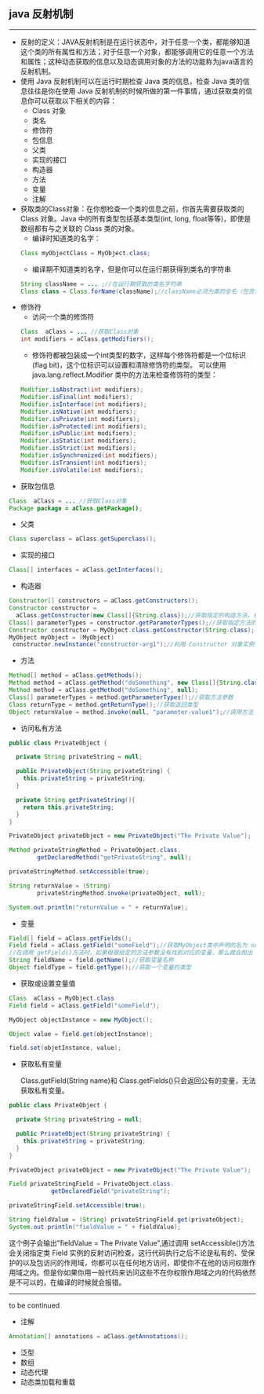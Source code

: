 ## java 反射机制
---

* 反射的定义：JAVA反射机制是在运行状态中，对于任意一个类，都能够知道这个类的所有属性和方法；对于任意一个对象，都能够调用它的任意一个方法和属性；这种动态获取的信息以及动态调用对象的方法的功能称为java语言的反射机制。
* 使用 Java 反射机制可以在运行时期检查 Java 类的信息，检查 Java 类的信息往往是你在使用 Java 反射机制的时候所做的第一件事情，通过获取类的信息你可以获取以下相关的内容：
    * Class 对象
    * 类名
    * 修饰符
    * 包信息
    * 父类
    * 实现的接口
    * 构造器
    * 方法
    * 变量
    * 注解
* 获取类的Class对象：在你想检查一个类的信息之前，你首先需要获取类的 Class 对象。Java 中的所有类型包括基本类型(int, long, float等等)，即使是数组都有与之关联的 Class 类的对象。
    * 编译时知道类的名字：
    ```java
    Class myObjectClass = MyObject.class;
    ```
    * 编译期不知道类的名字，但是你可以在运行期获得到类名的字符串
    ```java
    String className = ... ;//在运行期获取的类名字符串
    Class class = Class.forName(className);//className必须为类的全名（包含包），否则出现ClassNotFoundException
    ```
* 修饰符
    * 访问一个类的修饰符
    ```java
    Class  aClass = ... //获取Class对象
    int modifiers = aClass.getModifiers();
    ```
    * 修饰符都被包装成一个int类型的数字，这样每个修饰符都是一个位标识(flag bit)，这个位标识可以设置和清除修饰符的类型。 可以使用 java.lang.reflect.Modifier 类中的方法来检查修饰符的类型：
    ```java
    Modifier.isAbstract(int modifiers);
    Modifier.isFinal(int modifiers);
    Modifier.isInterface(int modifiers);
    Modifier.isNative(int modifiers);
    Modifier.isPrivate(int modifiers);
    Modifier.isProtected(int modifiers);
    Modifier.isPublic(int modifiers);
    Modifier.isStatic(int modifiers);
    Modifier.isStrict(int modifiers);
    Modifier.isSynchronized(int modifiers);
    Modifier.isTransient(int modifiers);
    Modifier.isVolatile(int modifiers);
    ```
* 获取包信息
```java
Class  aClass = ... //获取Class对象
Package package = aClass.getPackage();
```
* 父类
```java
Class superclass = aClass.getSuperclass();
```
* 实现的接口
```java
Class[] interfaces = aClass.getInterfaces();
```
* 构造器
```java
Constructor[] constructors = aClass.getConstructors();
Constructor constructor =
  aClass.getConstructor(new Class[]{String.class});//获取指定的构造方法，参数为string
Class[] parameterTypes = constructor.getParameterTypes();//获取指定方法的方法参数
Constructor constructor = MyObject.class.getConstructor(String.class);
MyObject myObject = (MyObject)
 constructor.newInstance("constructor-arg1");//利用 Constructor 对象实例化一个类
```
* 方法
```java
Method[] method = aClass.getMethods();
Method method = aClass.getMethod("doSomething", new Class[]{String.class});//获取的方法名称为doSomething，参数为string
Method method = aClass.getMethod("doSomething", null);
Class[] parameterTypes = method.getParameterTypes();//获取方法参数
Class returnType = method.getReturnType();//获取返回类型
Object returnValue = method.invoke(null, "parameter-value1");//调用方法
```
* 访问私有方法
```java
public class PrivateObject {

  private String privateString = null;

  public PrivateObject(String privateString) {
    this.privateString = privateString;
  }

  private String getPrivateString(){
    return this.privateString;
  }
}
```

```java
PrivateObject privateObject = new PrivateObject("The Private Value");

Method privateStringMethod = PrivateObject.class.
        getDeclaredMethod("getPrivateString", null);

privateStringMethod.setAccessible(true);

String returnValue = (String)
        privateStringMethod.invoke(privateObject, null);

System.out.println("returnValue = " + returnValue);
```

* 变量
```java
Field[] field = aClass.getFields();
Field field = aClass.getField("someField");//获取MyObject类中声明的名为 someField 的成员变量
//在调用 getField()方法时，如果根据给定的方法参数没有找到对应的变量，那么就会抛出 NoSuchFieldException。
String fieldName = field.getName();//获取变量名称
Object fieldType = field.getType();//获取一个变量的类型
```
* 获取或设置变量值
```java
Class  aClass = MyObject.class
Field field = aClass.getField("someField");

MyObject objectInstance = new MyObject();

Object value = field.get(objectInstance);

field.set(objetInstance, value);
```
* 获取私有变量

    Class.getField(String name)和 Class.getFields()只会返回公有的变量，无法获取私有变量。

```java
public class PrivateObject {

  private String privateString = null;

  public PrivateObject(String privateString) {
    this.privateString = privateString;
  }
}
```

```java
PrivateObject privateObject = new PrivateObject("The Private Value");

Field privateStringField = PrivateObject.class.
            getDeclaredField("privateString");

privateStringField.setAccessible(true);

String fieldValue = (String) privateStringField.get(privateObject);
System.out.println("fieldValue = " + fieldValue);
```
这个例子会输出”fieldValue = The Private Value”,通过调用 setAccessible()方法会关闭指定类 Field 实例的反射访问检查，这行代码执行之后不论是私有的、受保护的以及包访问的作用域，你都可以在任何地方访问，即使你不在他的访问权限作用域之内。但是你如果你用一般代码来访问这些不在你权限作用域之内的代码依然是不可以的，在编译的时候就会报错。

---

to be continued
* 注解
```java
Annotation[] annotations = aClass.getAnnotations();
```
* 泛型
* 数组
* 动态代理
* 动态类加载和重载

